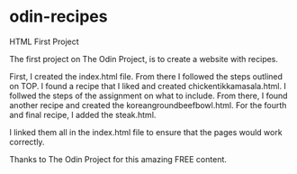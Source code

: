 # odin-recipes
HTML First Project

The first project on The Odin Project, is to create a website with recipes. 

First, I created the index.html file. From there I followed the steps outlined on TOP. 
I found a recipe that I liked and created chickentikkamasala.html. I follwed the steps of the assignment on what to include. 
From there, I found another recipe and created the koreangroundbeefbowl.html.
For the fourth and final recipe, I added the steak.html.

I linked them all in the index.html file to ensure that the pages would work correctly. 

Thanks to The Odin Project for this amazing FREE content.
